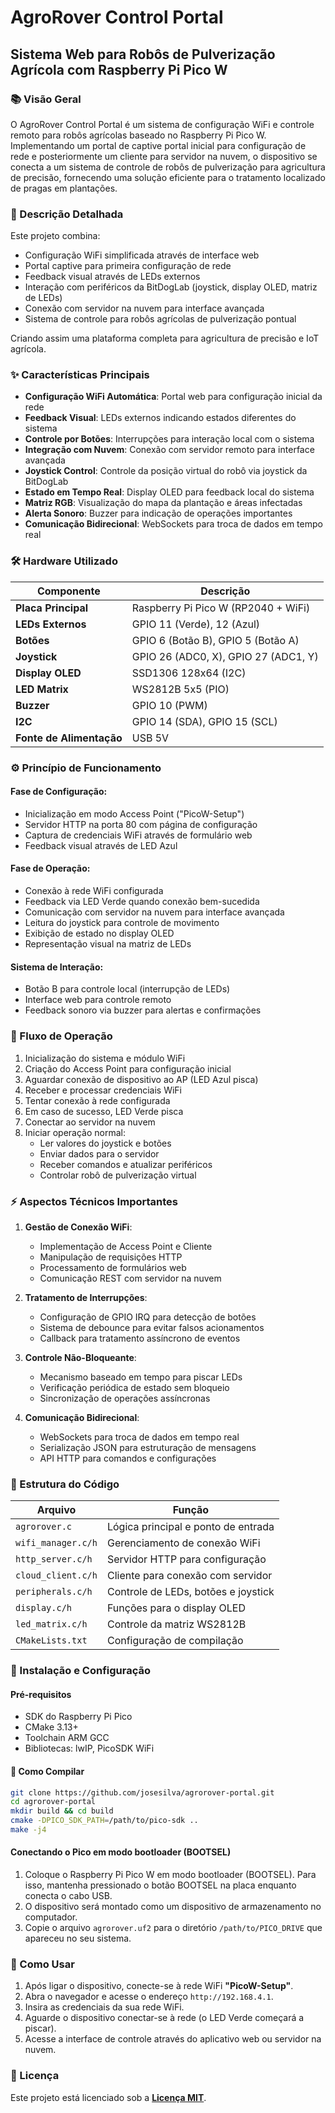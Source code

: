 # AgroRover Control Portal

## Sistema Web para Robôs de Pulverização Agrícola com Raspberry Pi Pico W

### 📚 Visão Geral

O AgroRover Control Portal é um sistema de configuração WiFi e controle remoto para robôs agrícolas baseado no Raspberry Pi Pico W. Implementando um portal de captive portal inicial para configuração de rede e posteriormente um cliente para servidor na nuvem, o dispositivo se conecta a um sistema de controle de robôs de pulverização para agricultura de precisão, fornecendo uma solução eficiente para o tratamento localizado de pragas em plantações.

### 🔎 Descrição Detalhada

Este projeto combina:

- Configuração WiFi simplificada através de interface web
- Portal captive para primeira configuração de rede
- Feedback visual através de LEDs externos
- Interação com periféricos da BitDogLab (joystick, display OLED, matriz de LEDs)
- Conexão com servidor na nuvem para interface avançada
- Sistema de controle para robôs agrícolas de pulverização pontual

Criando assim uma plataforma completa para agricultura de precisão e IoT agrícola.

### ✨ Características Principais

- **Configuração WiFi Automática**: Portal web para configuração inicial da rede
- **Feedback Visual**: LEDs externos indicando estados diferentes do sistema
- **Controle por Botões**: Interrupções para interação local com o sistema
- **Integração com Nuvem**: Conexão com servidor remoto para interface avançada
- **Joystick Control**: Controle da posição virtual do robô via joystick da BitDogLab
- **Estado em Tempo Real**: Display OLED para feedback local do sistema
- **Matriz RGB**: Visualização do mapa da plantação e áreas infectadas
- **Alerta Sonoro**: Buzzer para indicação de operações importantes
- **Comunicação Bidirecional**: WebSockets para troca de dados em tempo real

### 🛠️ Hardware Utilizado

| Componente                       | Descrição                          |
| -------------------------------- | ------------------------------------ |
| **Placa Principal**        | Raspberry Pi Pico W (RP2040 + WiFi)  |
| **LEDs Externos**          | GPIO 11 (Verde), 12 (Azul)           |
| **Botões**                | GPIO 6 (Botão B), GPIO 5 (Botão A) |
| **Joystick**               | GPIO 26 (ADC0, X), GPIO 27 (ADC1, Y) |
| **Display OLED**           | SSD1306 128x64 (I2C)                 |
| **LED Matrix**             | WS2812B 5x5 (PIO)                    |
| **Buzzer**                 | GPIO 10 (PWM)                        |
| **I2C**                    | GPIO 14 (SDA), GPIO 15 (SCL)         |
| **Fonte de Alimentação** | USB 5V                               |

### ⚙️ Princípio de Funcionamento

#### Fase de Configuração:

- Inicialização em modo Access Point ("PicoW-Setup")
- Servidor HTTP na porta 80 com página de configuração
- Captura de credenciais WiFi através de formulário web
- Feedback visual através de LED Azul

#### Fase de Operação:

- Conexão à rede WiFi configurada
- Feedback via LED Verde quando conexão bem-sucedida
- Comunicação com servidor na nuvem para interface avançada
- Leitura do joystick para controle de movimento
- Exibição de estado no display OLED
- Representação visual na matriz de LEDs

#### Sistema de Interação:

- Botão B para controle local (interrupção de LEDs)
- Interface web para controle remoto
- Feedback sonoro via buzzer para alertas e confirmações

### 🔄 Fluxo de Operação

1. Inicialização do sistema e módulo WiFi
2. Criação do Access Point para configuração inicial
3. Aguardar conexão de dispositivo ao AP (LED Azul pisca)
4. Receber e processar credenciais WiFi
5. Tentar conexão à rede configurada
6. Em caso de sucesso, LED Verde pisca
7. Conectar ao servidor na nuvem
8. Iniciar operação normal:
   - Ler valores do joystick e botões
   - Enviar dados para o servidor
   - Receber comandos e atualizar periféricos
   - Controlar robô de pulverização virtual

### ⚡ Aspectos Técnicos Importantes

1. **Gestão de Conexão WiFi**:

   - Implementação de Access Point e Cliente
   - Manipulação de requisições HTTP
   - Processamento de formulários web
   - Comunicação REST com servidor na nuvem
2. **Tratamento de Interrupções**:

   - Configuração de GPIO IRQ para detecção de botões
   - Sistema de debounce para evitar falsos acionamentos
   - Callback para tratamento assíncrono de eventos
3. **Controle Não-Bloqueante**:

   - Mecanismo baseado em tempo para piscar LEDs
   - Verificação periódica de estado sem bloqueio
   - Sincronização de operações assíncronas
4. **Comunicação Bidirecional**:

   - WebSockets para troca de dados em tempo real
   - Serialização JSON para estruturação de mensagens
   - API HTTP para comandos e configurações

### 🧩 Estrutura do Código

| Arquivo              | Função                             |
| -------------------- | ------------------------------------ |
| `agrorover.c`      | Lógica principal e ponto de entrada |
| `wifi_manager.c/h` | Gerenciamento de conexão WiFi       |
| `http_server.c/h`  | Servidor HTTP para configuração    |
| `cloud_client.c/h` | Cliente para conexão com servidor   |
| `peripherals.c/h`  | Controle de LEDs, botões e joystick |
| `display.c/h`      | Funções para o display OLED        |
| `led_matrix.c/h`   | Controle da matriz WS2812B           |
| `CMakeLists.txt`   | Configuração de compilação       |

### 🚀 Instalação e Configuração

#### Pré-requisitos

- SDK do Raspberry Pi Pico
- CMake 3.13+
- Toolchain ARM GCC
- Bibliotecas: lwIP, PicoSDK WiFi

#### 🔧 Como Compilar

```bash
git clone https://github.com/josesilva/agrorover-portal.git
cd agrorover-portal
mkdir build && cd build
cmake -DPICO_SDK_PATH=/path/to/pico-sdk ..
make -j4
```


#### Conectando o Pico em modo bootloader (BOOTSEL)

1. Coloque o Raspberry Pi Pico W em modo bootloader (BOOTSEL). Para isso, mantenha pressionado o botão BOOTSEL na placa enquanto conecta o cabo USB.
2. O dispositivo será montado como um dispositivo de armazenamento no computador.
3. Copie o arquivo `agrorover.uf2` para o diretório `/path/to/PICO_DRIVE` que apareceu no seu sistema.

### 📱 Como Usar

1. Após ligar o dispositivo, conecte-se à rede WiFi **"PicoW-Setup"**.
2. Abra o navegador e acesse o endereço `http://192.168.4.1`.
3. Insira as credenciais da sua rede WiFi.
4. Aguarde o dispositivo conectar-se à rede (o LED Verde começará a piscar).
5. Acesse a interface de controle através do aplicativo web ou servidor na nuvem.

### 📄 Licença

Este projeto está licenciado sob a **[Licença MIT](LICENSE)**.
